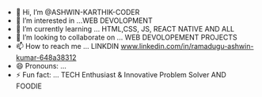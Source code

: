 - 👋 Hi, I’m @ASHWIN-KARTHIK-CODER
- 👀 I’m interested in ...WEB DEVOLOPMENT 
- 🌱 I’m currently learning ... HTML,CSS, JS, REACT NATIVE AND ALL
- 💞️ I’m looking to collaborate on ... WEB DEVOLOPEMENT PROJECTS 
- 📫 How to reach me ... LINKDIN www.linkedin.com/in/ramadugu-ashwin-kumar-648a38312
- 😄 Pronouns: ...
- ⚡ Fun fact: ... TECH Enthusiast & Innovative Problem Solver AND FOODIE

<!---
ASHWIN-KARTHIK-CODER/ASHWIN-KARTHIK-CODER is a ✨ special ✨ repository because its `README.md` (this file) appears on your GitHub profile.
You can click the Preview link to take a look at your changes.
--->
